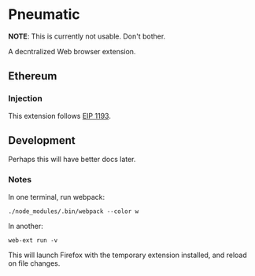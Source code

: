# Pneumatic

**NOTE**: This is currently not usable.  Don't bother.

A decntralized Web browser extension.

## Ethereum

### Injection

This extension follows [EIP 1193](https://eips.ethereum.org/EIPS/eip-1193).

## Development

Perhaps this will have better docs later.

### Notes

In one terminal, run webpack:

    ./node_modules/.bin/webpack --color w

In another:

    web-ext run -v

This will launch Firefox with the temporary extension installed, and reload on
file changes.
